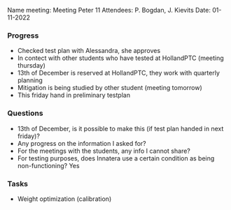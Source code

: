 Name meeting: Meeting Peter 11
Attendees: P. Bogdan, J. Kievits
Date: 01-11-2022 

### Progress
- Checked test plan with Alessandra, she approves
- In contect with other students who have tested at HollandPTC (meeting thursday)
- 13th of December is reserved at HollandPTC, they work with quarterly planning 
- Mitigation is being studied by other student (meeting tomorrow)
- This friday hand in preliminary testplan 

### Questions
- 13th of December, is it possible to make this (if test plan handed in next friday)?
- Any progress on the information I asked for?
- For the meetings with the students, any info I cannot share?
- For testing purposes, does Innatera use a certain condition as being non-functioning? Yes 

### Tasks 
- Weight optimization (calibration)

